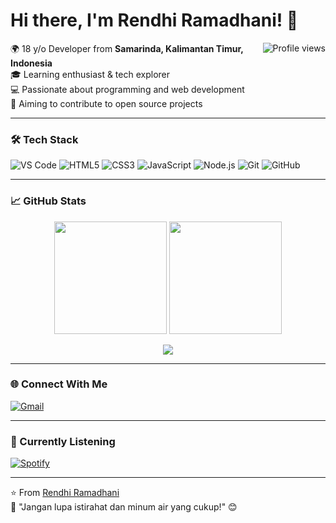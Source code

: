 # Hi there, I'm Rendhi Ramadhani! 👋

<img align="right" src="https://komarev.com/ghpvc/?username=Rendi789R&label=Profile+Views&color=blueviolet" alt="Profile views" />

🌍 18 y/o Developer from **Samarinda, Kalimantan Timur, Indonesia**  
🎓 Learning enthusiast & tech explorer  
💻 Passionate about programming and web development  
🚀 Aiming to contribute to open source projects

---

### 🛠️ Tech Stack

![VS Code](https://img.shields.io/badge/Editor-VSCode-%23007ACC?style=flat&logo=visual-studio-code)
![HTML5](https://img.shields.io/badge/Code-HTML5-%23E34F26?style=flat&logo=html5)
![CSS3](https://img.shields.io/badge/Code-CSS3-%231572B6?style=flat&logo=css3)
![JavaScript](https://img.shields.io/badge/Code-JavaScript-%23F7DF1E?style=flat&logo=javascript)
![Node.js](https://img.shields.io/badge/Runtime-Node.js-%23339933?style=flat&logo=node.js)
![Git](https://img.shields.io/badge/Tool-Git-%23F05032?style=flat&logo=git)
![GitHub](https://img.shields.io/badge/Platform-GitHub-%23181717?style=flat&logo=github)

---

### 📈 GitHub Stats

<p align="center">
  <img height="180em" src="https://github-readme-stats.vercel.app/api?username=Rendi789R&show_icons=true&theme=radical&include_all_commits=true" />
  <img height="180em" src="https://github-readme-stats.vercel.app/api/top-langs/?username=Rendi789R&layout=compact&theme=radical" />
</p>

<p align="center">
  <img src="https://github-readme-streak-stats.herokuapp.com/?user=Rendi789R&theme=radical" />
</p>

---

### 🌐 Connect With Me

[![Gmail](https://img.shields.io/badge/-rendiramadani38@gmail.com-D14836?style=flat&logo=gmail&logoColor=white)](mailto:rendiramadani38@gmail.com)


---

### 🎵 Currently Listening

[![Spotify](https://spotify-readme-five.vercel.app/api/spotify)](https://open.spotify.com/user/yourspotifyid)

---

⭐ From [Rendhi Ramadhani](https://github.com/Rendi789R)  
🙏 "Jangan lupa istirahat dan minum air yang cukup!" 😊
